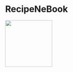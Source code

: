 # RecipeNeBook

<img src= "https://user-images.githubusercontent.com/93032505/178039088-18f3f73d-cf5a-4405-8d39-8cf42c33165d.jpg"  width="150" />
